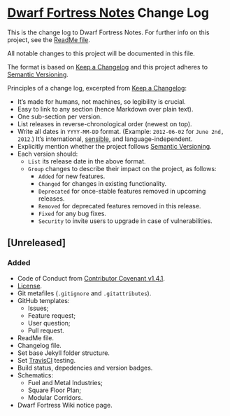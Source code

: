 # [Dwarf Fortress Notes](https://github.com/Nereare/DF-Notes) Change Log

This is the change log to Dwarf Fortress Notes. For further info on this project, see the [ReadMe file](README.md).

All notable changes to this project will be documented in this file.

The format is based on [Keep a Changelog](http://keepachangelog.com/) and this project adheres to [Semantic Versioning](http://semver.org/).

Principles of a change log, excerpted from [Keep a Changelog](http://keepachangelog.com/):

 * It’s made for humans, not machines, so legibility is crucial.
 * Easy to link to any section (hence Markdown over plain text).
 * One sub-section per version.
 * List releases in reverse-chronological order (newest on top).
 * Write all dates in `YYYY-MM-DD` format. (Example: `2012-06-02` for `June 2nd, 2012`.) It’s international, [sensible](http://xkcd.com/1179/), and language-independent.
 * Explicitly mention whether the project follows [Semantic Versioning](http://semver.org/).
 * Each version should:
   * `List` its release date in the above format.
   * `Group` changes to describe their impact on the project, as follows:
     * `Added` for new features.
     * `Changed` for changes in existing functionality.
     * `Deprecated` for once-stable features removed in upcoming releases.
     * `Removed` for deprecated features removed in this release.
     * `Fixed` for any bug fixes.
     * `Security` to invite users to upgrade in case of vulnerabilities.

## [Unreleased]

### Added
 * Code of Conduct from [Contributor Covenant v1.4.1](https://www.contributor-covenant.org/).
 * [License](LICENSE.md).
 * Git metafiles (`.gitignore` and `.gitattributes`).
 * GitHub templates:
   - Issues;
   - Feature request;
   - User question;
   - Pull request.
 * ReadMe file.
 * Changelog file.
 * Set base Jekyll folder structure.
 * Set [TravisCI](https://travis-ci.org/Nereare/DF-Notes) testing.
 * Build status, depedencies and version badges.
 * Schematics:
   - Fuel and Metal Industries;
   - Square Floor Plan;
   - Modular Corridors.
 * Dwarf Fortress Wiki notice page.
